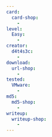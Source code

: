 ```yaml
---
card:
  card-shop:
    -
level:
  Easy:
    -
creator:
  d4t4s3c:
    -
download:
  url-shop:
    -
tested:
  VMware:
    -
md5:
  md5-shop:
    -
writeup:
  writeup-shop:
    -
---
```

